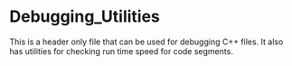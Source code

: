 # Debugging_Utilities

This is a header only file that can be used for debugging C++ files. It also has utilities for checking run time speed for code segments.
